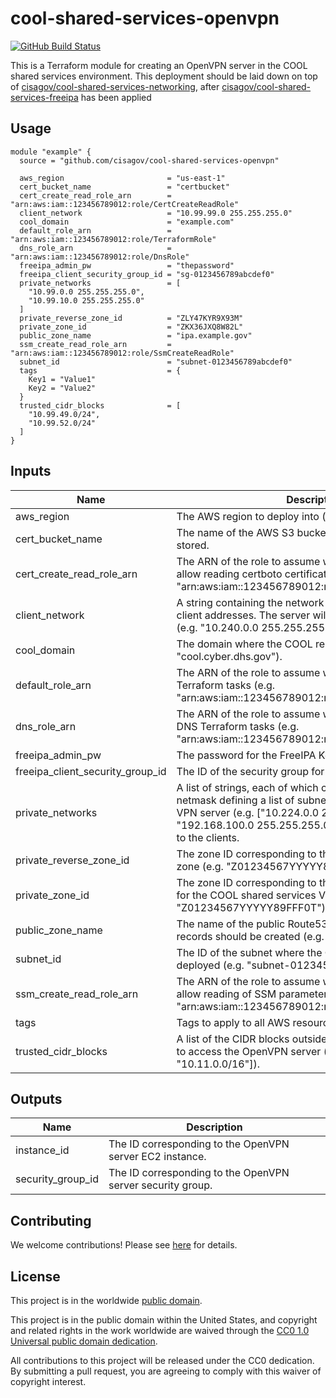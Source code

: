 # cool-shared-services-openvpn #

[![GitHub Build Status](https://github.com/cisagov/cool-shared-services-openvpn/workflows/build/badge.svg)](https://github.com/cisagov/cool-shared-services-openvpn/actions)

This is a Terraform module for creating an OpenVPN server in the COOL
shared services environment.  This deployment should be laid down on
top of
[cisagov/cool-shared-services-networking](https://github.com/cisagov/cool-shared-services-networking),
after
[cisagov/cool-shared-services-freeipa](https://github.com/cisagov/cool-shared-services-freeipa)
has been applied

## Usage ##

```hcl
module "example" {
  source = "github.com/cisagov/cool-shared-services-openvpn"

  aws_region                       = "us-east-1"
  cert_bucket_name                 = "certbucket"
  cert_create_read_role_arn        = "arn:aws:iam::123456789012:role/CertCreateReadRole"
  client_network                   = "10.99.99.0 255.255.255.0"
  cool_domain                      = "example.com"
  default_role_arn                 = "arn:aws:iam::123456789012:role/TerraformRole"
  dns_role_arn                     = "arn:aws:iam::123456789012:role/DnsRole"
  freeipa_admin_pw                 = "thepassword"
  freeipa_client_security_group_id = "sg-0123456789abcdef0"
  private_networks                 = [
    "10.99.0.0 255.255.255.0",
    "10.99.10.0 255.255.255.0"
  ]
  private_reverse_zone_id          = "ZLY47KYR9X93M"
  private_zone_id                  = "ZKX36JXQ8W82L"
  public_zone_name                 = "ipa.example.gov"
  ssm_create_read_role_arn         = "arn:aws:iam::123456789012:role/SsmCreateReadRole"
  subnet_id                        = "subnet-0123456789abcdef0"
  tags                             = {
    Key1 = "Value1"
    Key2 = "Value2"
  }
  trusted_cidr_blocks              = [
    "10.99.49.0/24",
    "10.99.52.0/24"
  ]
}
```

## Inputs ##

| Name | Description | Type | Default | Required |
|------|-------------|:----:|:-------:|:--------:|
| aws_region | The AWS region to deploy into (e.g. us-east-1). | string | | yes |
| cert_bucket_name | The name of the AWS S3 bucket where certificates are stored. | string | `cool-certificates` | no |
| cert_create_read_role_arn | The ARN of the role to assume when creating a role to allow reading certboto certificate data (e.g. "arn:aws:iam::123456789012:role/CertCreateReadRole"). | string | | yes |
| client_network | A string containing the network and netmask to assign client addresses. The server will take the first address. (e.g. "10.240.0.0 255.255.255.0"). | string | | yes |
| cool_domain | The domain where the COOL resources reside (e.g. "cool.cyber.dhs.gov"). | string | `cool.cyber.dhs.gov` | no |
| default_role_arn | The ARN of the role to assume when performing most Terraform tasks (e.g. "arn:aws:iam::123456789012:role/TerraformRole"). | string | | yes |
| dns_role_arn | The ARN of the role to assume when performing public DNS Terraform tasks (e.g. "arn:aws:iam::123456789012:role/DnsRole"). | string | | yes |
| freeipa_admin_pw | The password for the FreeIPA Kerberos admin role. | string | | yes |
| freeipa_client_security_group_id | The ID of the security group for FreeIPA clients. | string | | yes |
| private_networks | A list of strings, each of which contains a network and netmask defining a list of subnets that exist behind the VPN server (e.g. ["10.224.0.0 255.240.0.0", "192.168.100.0 255.255.255.0"]).  These will be pushed to the clients. | list(string) | | yes |
| private_reverse_zone_id | The zone ID corresponding to the private Route53 reverse zone (e.g. "Z01234567YYYYY89FFF0T"). | string | | yes |
| private_zone_id | The zone ID corresponding to the private Route53 zone for the COOL shared services VPC (e.g. "Z01234567YYYYY89FFF0T"). | string | | yes |
| public_zone_name | The name of the public Route53 zone where public DNS records should be created (e.g. "cyber.dhs.gov."). | string | `cyber.dhs.gov` | no |
| subnet_id | The ID of the subnet where the OpenVPN server is to be deployed (e.g. "subnet-0123456789abcdef0"). | string | | yes |
| ssm_create_read_role_arn | The ARN of the role to assume when creating a role to allow reading of SSM parameters (e.g. "arn:aws:iam::123456789012:role/SsmCreateReadRole") | string | | yes |
| tags | Tags to apply to all AWS resources created. | map(string) | `{}` | no |
| trusted_cidr_blocks | A list of the CIDR blocks outside the VPC that are allowed to access the OpenVPN server (e.g. ["10.10.0.0/16", "10.11.0.0/16"]). | list(string) | `[]` | no |

## Outputs ##

| Name | Description |
|------|-------------|
| instance_id | The ID corresponding to the OpenVPN server EC2 instance. |
| security_group_id | The ID corresponding to the OpenVPN server security group. |

## Contributing ##

We welcome contributions!  Please see [here](CONTRIBUTING.md) for
details.

## License ##

This project is in the worldwide [public domain](LICENSE).

This project is in the public domain within the United States, and
copyright and related rights in the work worldwide are waived through
the [CC0 1.0 Universal public domain
dedication](https://creativecommons.org/publicdomain/zero/1.0/).

All contributions to this project will be released under the CC0
dedication. By submitting a pull request, you are agreeing to comply
with this waiver of copyright interest.
